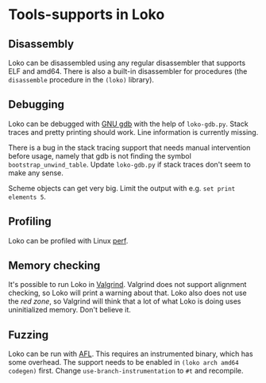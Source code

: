 # Tools-supports in Loko

## Disassembly

Loko can be disassembled using any regular disassembler that supports
ELF and amd64. There is also a built-in disassembler for procedures
(the `disassemble` procedure in the `(loko)` library).

## Debugging

Loko can be debugged with [GNU gdb][gdb] with the help of
`loko-gdb.py`. Stack traces and pretty printing should work. Line
information is currently missing.

There is a bug in the stack tracing support that needs manual
intervention before usage, namely that gdb is not finding the symbol
`bootstrap_unwind_table`. Update `loko-gdb.py` if stack traces don't
seem to make any sense.

Scheme objects can get very big. Limit the output with e.g. `set print
elements 5`.

 [gdb]: https://www.gnu.org/software/gdb/

## Profiling

Loko can be profiled with Linux [perf][perf].

 [perf]: https://perf.wiki.kernel.org/index.php/Main_Page

## Memory checking

It's possible to run Loko in [Valgrind][valgrind]. Valgrind does not
support alignment checking, so Loko will print a warning about that.
Loko also does not use the *red zone*, so Valgrind will think that a
lot of what Loko is doing uses uninitialized memory. Don't believe it.

 [valgrind]: http://valgrind.org/

## Fuzzing

Loko can be run with [AFL][afl]. This requires an instrumented binary,
which has some overhead. The support needs to be enabled in `(loko
arch amd64 codegen)` first. Change `use-branch-instrumentation` to
`#t` and recompile.

 [afl]: http://lcamtuf.coredump.cx/afl/
